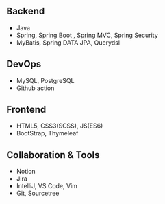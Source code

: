 
## Backend
- Java
- Spring, Spring Boot , Spring MVC, Spring Security
- MyBatis, Spring DATA JPA, Querydsl

## DevOps
- MySQL, PostgreSQL
- Github action
## Frontend
- HTML5, CSS3(SCSS), JS(ES6)
- BootStrap, Thymeleaf

## Collaboration & Tools
- Notion
- Jira
- IntelliJ, VS Code, Vim
- Git, Sourcetree

